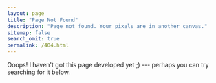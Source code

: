 ```yaml
---
layout: page
title: "Page Not Found"
description: "Page not found. Your pixels are in another canvas."
sitemap: false
search_omit: true
permalink: /404.html
---
```


Ooops! I haven't got this page developed yet ;) --- perhaps you can try searching for it below.

<script type="text/javascript">
  var GOOG_FIXURL_LANG = 'en';
  var GOOG_FIXURL_SITE = '{{ site.url }}'
</script>
<script type="text/javascript"
  src="//linkhelp.clients.google.com/tbproxy/lh/wm/fixurl.js">
</script>
